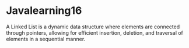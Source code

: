 # Javalearning16
A Linked List is a dynamic data structure where elements are connected through pointers, allowing for efficient insertion, deletion, and traversal of elements in a sequential manner.

